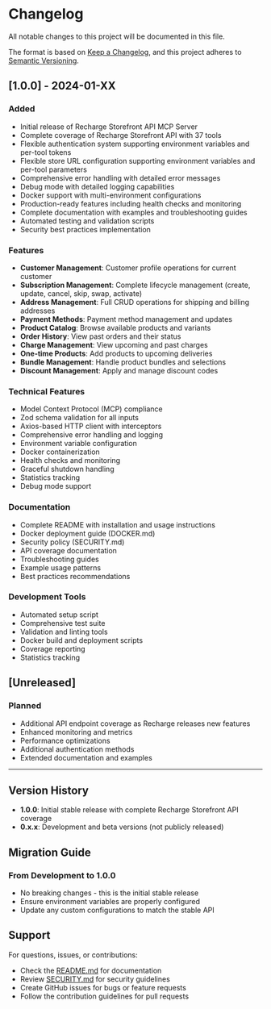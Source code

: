 # Changelog

All notable changes to this project will be documented in this file.

The format is based on [Keep a Changelog](https://keepachangelog.com/en/1.0.0/),
and this project adheres to [Semantic Versioning](https://semver.org/spec/v2.0.0.html).

## [1.0.0] - 2024-01-XX

### Added
- Initial release of Recharge Storefront API MCP Server
- Complete coverage of Recharge Storefront API with 37 tools
- Flexible authentication system supporting environment variables and per-tool tokens
- Flexible store URL configuration supporting environment variables and per-tool parameters
- Comprehensive error handling with detailed error messages
- Debug mode with detailed logging capabilities
- Docker support with multi-environment configurations
- Production-ready features including health checks and monitoring
- Complete documentation with examples and troubleshooting guides
- Automated testing and validation scripts
- Security best practices implementation

### Features
- **Customer Management**: Customer profile operations for current customer
- **Subscription Management**: Complete lifecycle management (create, update, cancel, skip, swap, activate)
- **Address Management**: Full CRUD operations for shipping and billing addresses
- **Payment Methods**: Payment method management and updates
- **Product Catalog**: Browse available products and variants
- **Order History**: View past orders and their status
- **Charge Management**: View upcoming and past charges
- **One-time Products**: Add products to upcoming deliveries
- **Bundle Management**: Handle product bundles and selections
- **Discount Management**: Apply and manage discount codes

### Technical Features
- Model Context Protocol (MCP) compliance
- Zod schema validation for all inputs
- Axios-based HTTP client with interceptors
- Comprehensive error handling and logging
- Environment variable configuration
- Docker containerization
- Health checks and monitoring
- Graceful shutdown handling
- Statistics tracking
- Debug mode support

### Documentation
- Complete README with installation and usage instructions
- Docker deployment guide (DOCKER.md)
- Security policy (SECURITY.md)
- API coverage documentation
- Troubleshooting guides
- Example usage patterns
- Best practices recommendations

### Development Tools
- Automated setup script
- Comprehensive test suite
- Validation and linting tools
- Docker build and deployment scripts
- Coverage reporting
- Statistics tracking

## [Unreleased]

### Planned
- Additional API endpoint coverage as Recharge releases new features
- Enhanced monitoring and metrics
- Performance optimizations
- Additional authentication methods
- Extended documentation and examples

---

## Version History

- **1.0.0**: Initial stable release with complete Recharge Storefront API coverage
- **0.x.x**: Development and beta versions (not publicly released)

## Migration Guide

### From Development to 1.0.0
- No breaking changes - this is the initial stable release
- Ensure environment variables are properly configured
- Update any custom configurations to match the stable API

## Support

For questions, issues, or contributions:
- Check the [README.md](README.md) for documentation
- Review [SECURITY.md](SECURITY.md) for security guidelines
- Create GitHub issues for bugs or feature requests
- Follow the contribution guidelines for pull requests